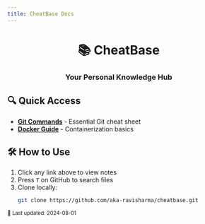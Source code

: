 ```yaml
---
title: CheatBase Docs
---
```


<div align="center">

# 📚 CheatBase

### Your Personal Knowledge Hub

</div>

## 🔍 Quick Access

- [**Git Commands**](git-commands.md) - Essential Git cheat sheet
- [**Docker Guide**](docker-guide.md) - Containerization basics

## 🛠️ How to Use

1. Click any link above to view notes
2. Press `T` on GitHub to search files
3. Clone locally:
   ```bash
   git clone https://github.com/aka-ravisharma/cheatbase.git
   ```

<sub>🔄 Last updated: 2024-08-01</sub>
